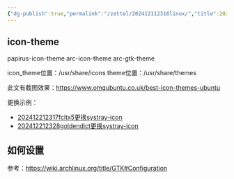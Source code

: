 ```yaml
---
{"dg-publish":true,"permalink":"/zettel/202412112316linux/","title":202412112316,"tags":["美化","桌面","linux"],"created":"2024-12-11T23:16:40+08:00"}
---
```



icon-theme
---

papirus-icon-theme
arc-icon-theme
arc-gtk-theme

icon_theme位置：/usr/share/icons
theme位置：/usr/share/themes

此文有截图效果：https://www.omgubuntu.co.uk/best-icon-themes-ubuntu

更换示例：

- [202412212317fcitx5更换systray-icon](202412212317fcitx5更换systray-icon.md)
- [202412212328goldendict更换systray-icon](202412212328goldendict更换systray-icon.md)


如何设置
---

参考：https://wiki.archlinux.org/title/GTK#Configuration